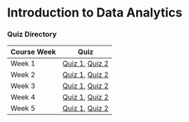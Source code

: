 # Introduction to Data Analytics

### Quiz Directory

| Course Week | Quiz|
| :--- | :---: |
| Week 1 | [Quiz 1](modern-data-ecosystem-and-the-role-of-data-analytics.md), [Quiz 2](the-data-analyst-role.md) |
| Week 2 | [Quiz 1](the-data-ecosystem-and-languages-for-data-professionals.md), [Quiz 2](understanding-data-repositories-and-big-data-platforms.md) |
| Week 3 | [Quiz 1](), [Quiz 2]() |
| Week 4 | [Quiz 1](), [Quiz 2]() |
| Week 5 | [Quiz 1](), [Quiz 2]() |

